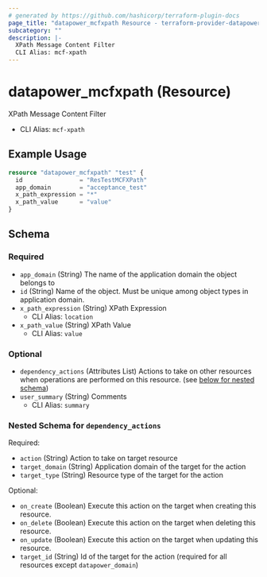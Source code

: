 ```yaml
---
# generated by https://github.com/hashicorp/terraform-plugin-docs
page_title: "datapower_mcfxpath Resource - terraform-provider-datapower"
subcategory: ""
description: |-
  XPath Message Content Filter
  CLI Alias: mcf-xpath
---
```


# datapower_mcfxpath (Resource)

XPath Message Content Filter
  - CLI Alias: `mcf-xpath`

## Example Usage

```terraform
resource "datapower_mcfxpath" "test" {
  id                = "ResTestMCFXPath"
  app_domain        = "acceptance_test"
  x_path_expression = "*"
  x_path_value      = "value"
}
```

<!-- schema generated by tfplugindocs -->
## Schema

### Required

- `app_domain` (String) The name of the application domain the object belongs to
- `id` (String) Name of the object. Must be unique among object types in application domain.
- `x_path_expression` (String) XPath Expression
  - CLI Alias: `location`
- `x_path_value` (String) XPath Value
  - CLI Alias: `value`

### Optional

- `dependency_actions` (Attributes List) Actions to take on other resources when operations are performed on this resource. (see [below for nested schema](#nestedatt--dependency_actions))
- `user_summary` (String) Comments
  - CLI Alias: `summary`

<a id="nestedatt--dependency_actions"></a>
### Nested Schema for `dependency_actions`

Required:

- `action` (String) Action to take on target resource
- `target_domain` (String) Application domain of the target for the action
- `target_type` (String) Resource type of the target for the action

Optional:

- `on_create` (Boolean) Execute this action on the target when creating this resource.
- `on_delete` (Boolean) Execute this action on the target when deleting this resource.
- `on_update` (Boolean) Execute this action on the target when updating this resource.
- `target_id` (String) Id of the target for the action (required for all resources except `datapower_domain`)
